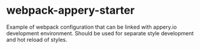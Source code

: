 # webpack-appery-starter

Example of webpack configuration that can be linked with appery.io development environment.
Should be used for separate style development and hot reload of styles. 